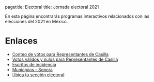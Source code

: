 pagetitle: Electoral
title: Jornada electoral 2021

En esta página encontrarás programas interactivos relacionados con las elecciones del 2021 en
México.


# Enlaces

- [Conteo de votos para Representantes de Casilla](conteo-votos/)
- [Votos válidos y nulos para Representantes de Casilla](validos-nulos/)
- [Escritos de incidencia](escritos-incidencia/)
- [Municipios - Sonora](sonora/)
- [Ubica tu sección electoral](encuentra-seccion/)
